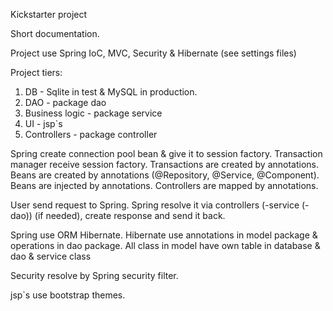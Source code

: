 Kickstarter project

Short documentation.

Project use Spring IoC, MVC, Security & Hibernate (see settings files)

Project tiers:<br>
1. DB - Sqlite in test & MySQL in production.<br>
2. DAO - package dao<br>
3. Business logic - package service<br>
4. UI - jsp`s<br>
5. Controllers - package controller<br>

Spring create connection pool bean & give it to session factory. Transaction manager receive session factory.
Transactions are created by annotations.
Beans are created by annotations (@Repository, @Service, @Component).
Beans are injected by annotations.
Controllers are mapped by annotations.

User send request to Spring. Spring resolve it via controllers (-service (-dao)) (if needed), create response and send it back.

Spring use ORM Hibernate.
Hibernate use annotations in model package & operations in dao package.
All class in model have own table in database & dao & service class

Security resolve by Spring security filter.

jsp`s use bootstrap themes.
